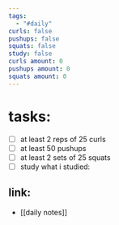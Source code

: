 ```yaml
---
tags:
  - "#daily"
curls: false
pushups: false
squats: false
study: false
curls amount: 0
pushups amount: 0
squats amount: 0
---
```

# tasks:
- [ ] at least 2 reps of 25 curls 
- [ ] at least 50 pushups
- [ ] at least 2 sets of 25 squats
- [ ] study
      what i studied:  
## link: 
- [[daily notes]] 